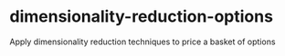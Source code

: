 # dimensionality-reduction-options
Apply dimensionality reduction techniques to price a basket of options
